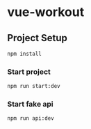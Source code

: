 # vue-workout

## Project Setup

```sh
npm install
```

### Start project

```sh
npm run start:dev
```

### Start fake api

```sh
npm run api:dev
```
